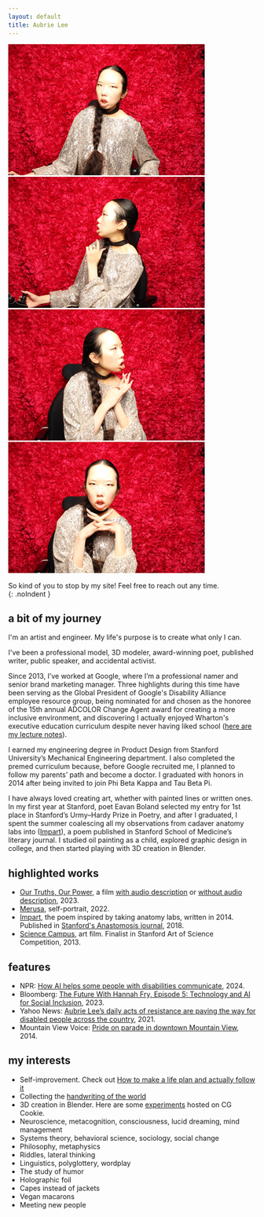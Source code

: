 ```yaml
---
layout: default
title: Aubrie Lee
---
```


<div class="photobooth">
    <img src="/media/aubrie-lee_photobooth-1.jpg" alt="Aubrie looks at the camera from within a photobooth. Her hair is in a braid, and she wears a glittering dress, a black choker, and gold ear jewelry." class="photoboothTile">
    <img src="/media/aubrie-lee_photobooth-2.jpg" alt="In this second tile of this photo strip, she's facing to her right, with her face in profile. Her left hand is lifted to her chin. The headrest of her echair is behind her." class="photoboothTile">
    <img src="/media/aubrie-lee_photobooth-3.jpg" alt="In this third tile, she's facing to her left." class="photoboothTile">
    <img src="/media/aubrie-lee_photobooth-4.jpg" alt="Finally, she's looking straight at the camera, with her hands folded together under her chin and her fingers flared outwards." class="photoboothTile">
</div>

So kind of you to stop by my site! Feel free to reach out any time.<br>
{: .noIndent }

## a bit of my journey

I'm an artist and engineer. My life's purpose is to create what only I can.

I've been a professional model, 3D modeler, award-winning poet, published writer, public speaker, and accidental activist.

Since 2013, I’ve worked at Google, where I’m a professional namer and senior brand marketing manager. Three highlights during this time have been serving as the Global President of Google's Disability Alliance employee resource group, being nominated for and chosen as the honoree of the 15th annual ADCOLOR Change Agent award for creating a more inclusive environment, and discovering I actually enjoyed Wharton's executive education curriculum despite never having liked school ([here are my lecture notes](https://www.instagram.com/p/BgWwmAoDWQh/)).

I earned my engineering degree in Product Design from Stanford University’s Mechanical Engineering department. I also completed the premed curriculum because, before Google recruited me, I planned to follow my parents’ path and become a doctor. I graduated with honors in 2014 after being invited to join Phi Beta Kappa and Tau Beta Pi.

I have always loved creating art, whether with painted lines or written ones. In my first year at Stanford, poet Eavan Boland selected my entry for 1st place in Stanford’s Urmy–Hardy Prize in Poetry, and after I graduated, I spent the summer coalescing all my observations from cadaver anatomy labs into ([Impart](https://aubrielee.com/impart)), a poem published in Stanford School of Medicine’s literary journal. I studied oil painting as a child, explored graphic design in college, and then started playing with 3D creation in Blender.

## highlighted works
- [Our Truths, Our Power](https://blog.google/inside-google/life-at-google/disability-pride-month-2023/), a film [with audio description](https://youtu.be/LojBpZ_CpRY) or [without audio description](https://youtu.be/mof8iaLz4mk), 2023.
- [Merusa](https://www.instagram.com/p/CkZ0RtRL4HY/?utm_source=ig_web_copy_link), self-portrait, 2022.
- <a href="https://aubrielee.com/impart" tabindex="0"><span class="pieceTitle">Impart</span></a>, the poem inspired by taking anatomy labs, written in 2014. Published in <a href="https://med.stanford.edu/medicineandthemuse/events/About.html" target="_blank" tabindex="0">Stanford's Anastomosis journal</a>, 2018.
- <a href="https://www.youtube.com/watch?v=cNyE5ZhvGDI" target="_blank" tabindex="0"><span class="pieceTitle">Science Campus</span></a>, art film. Finalist in Stanford Art of Science Competition, 2013.

## features
- NPR: [How AI helps some people with disabilities communicate](https://www.marketplace.org/2024/01/02/how-ai-helps-some-people-with-disabilities-communicate/), 2024.
- Bloomberg: <a href="https://www.bloomberg.com/news/videos/2023-03-23/technology-and-ai-for-social-inclusion-the-future-with-hannah-fry-episode-5-digital">The Future With Hannah Fry, Episode 5: Technology and AI for Social Inclusion</a>, 2023.
- Yahoo News: <a href="https://www.yahoo.com/news/aubrie-lee-daily-acts-resistance-133931290.html">Aubrie Lee’s daily acts of resistance are paving the way for disabled people across the country</a>, 2021.
- Mountain View Voice: <a href="https://web.archive.org/web/20231002090102/https://www.mv-voice.com/news/show_photo.php?main_id=8360&type=p&media_id=6618&section_id=1" target="_blank" tabindex="0">Pride on parade in downtown Mountain View</a>, 2014.

## my interests
- Self-improvement. Check out <a href="https://medium.com/@aubrie/how-to-make-a-life-plan-and-actually-follow-it-801e5335a63a" target="_blank" tabindex="0"><span class="pieceTitle">How to make a life plan and actually follow it</span></a>
- Collecting the <a href="https://www.reddit.com/r/Handwriting/comments/ndcful/help_me_collect_the_handwriting_of_the_world_if/" target="_blank" tabindex="0">handwriting of the world</a>
- 3D creation in Blender. Here are some <a href="https://cgcookie.com/u/aubrie" target="_blank" tabindex="0">experiments</a> hosted on CG Cookie.
- Neuroscience, metacognition, consciousness, lucid dreaming, mind management
- Systems theory, behavioral science, sociology, social change
- Philosophy, metaphysics
- Riddles, lateral thinking
- Linguistics, polyglottery, wordplay
- The study of humor
- Holographic foil
- Capes instead of jackets
- Vegan macarons
- Meeting new people

